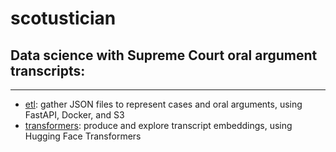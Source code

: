 # scotustician
## Data science with Supreme Court oral argument transcripts:
***
* [etl](./etl): gather JSON files to represent cases and oral arguments, using FastAPI, Docker, and S3
* [transformers](./transformers): produce and explore transcript embeddings, using Hugging Face Transformers
